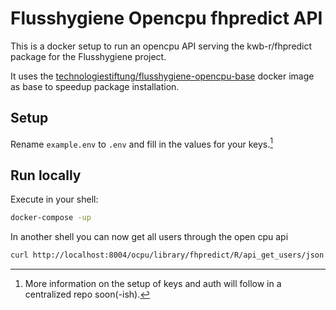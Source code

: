 # Flusshygiene Opencpu fhpredict API

This is a docker setup to run an opencpu API serving the kwb-r/fhpredict package for the Flusshygiene project.  

It uses the [technologiestiftung/flusshygiene-opencpu-base](https://github.com/technologiestiftung/flusshygiene-opencpu-base) docker image as base to speedup package installation.

## Setup

Rename `example.env` to `.env` and fill in the values for your keys.[^1]

## Run locally

Execute  in your shell:

```bash
docker-compose -up
```

In another shell you can now get all users through the open cpu api

```bash
curl http://localhost:8004/ocpu/library/fhpredict/R/api_get_users/json  -H "Content-Type: application/json" -d ''
```

[^1]: More information on the setup of keys and auth will follow in a centralized repo soon(-ish).  
